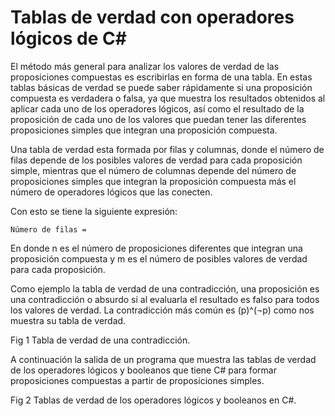# Tablas de verdad con operadores lógicos de C#

El método más general para analizar los valores de verdad de las proposiciones compuestas es escribirlas en forma de una tabla. En estas tablas básicas de verdad se puede saber rápidamente si una proposición compuesta es verdadera o falsa, ya que muestra los resultados obtenidos al aplicar cada uno de los operadores lógicos, así como el resultado de la proposición de cada uno de los valores que puedan tener las diferentes proposiciones simples que integran una proposición compuesta.

Una tabla de verdad esta formada por filas y columnas, donde el número de filas depende de los posibles valores de verdad para cada proposición simple, mientras que el número de columnas depende del número de proposiciones simples que integran la proposición compuesta más el número de operadores lógicos que las conecten.

Con esto se tiene la siguiente expresión:

    Número de filas = 
En donde n es el número de proposiciones diferentes que integran una proposición compuesta y m es el número de posibles valores de verdad para cada proposición.

Como ejemplo la tabla de verdad de una contradicción, una proposición es una contradicción o absurdo si al evaluarla el resultado es falso para todos los valores de verdad. La contradicción más común es (p)^(¬p) como nos muestra su tabla de verdad.

Fig 1 Tabla de verdad de una contradicción.



A continuación la salida de un programa que muestra las tablas de verdad de los operadores lógicos y booleanos que tiene C# para formar proposiciones compuestas a partir de proposiciones simples.

Fig 2 Tablas de verdad de los operadores lógicos y booleanos en C#.


